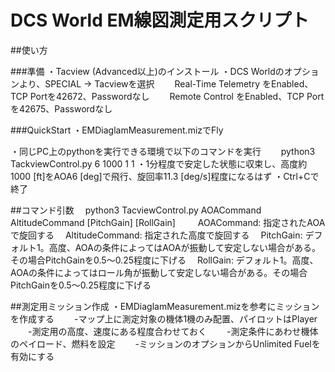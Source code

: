 # DCS World EM線図測定用スクリプト



##使い方

###準備
・Tacview (Advanced以上)のインストール
・DCS Worldのオプションより、SPECIAL -> Tacviewを選択
　　Real-Time Telemetry をEnabled、TCP Portを42672、Passwordなし
　　Remote Control をEnabled、TCP Portを42675、Passwordなし


###QuickStart
・EMDiaglamMeasurement.mizでFly

・同じPC上のpythonを実行できる環境で以下のコマンドを実行
　　python3 TackviewControl.py 6 1000 1 1
・1分程度で安定した状態に収束し、高度約1000 [ft]をAOA6 [deg]で飛行、旋回率11.3 [deg/s]程度になるはず
・Ctrl+Cで終了


##コマンド引数
　python3 TacviewControl.py AOACommand AltitudeCommand [PitchGain] [RollGain]
　
　AOACommand: 指定されたAOAで旋回する
　AltitudeCommand: 指定された高度で旋回する
　PitchGain: デフォルト1。高度、AOAの条件によってはAOAが振動して安定しない場合がある。その場合PitchGainを0.5～0.25程度に下げる
　RollGain: デフォルト1。高度、AOAの条件によってはロール角が振動して安定しない場合がある。その場合PitchGainを0.5～0.25程度に下げる


##測定用ミッション作成
・EMDiaglamMeasurement.mizを参考にミッションを作成する
　　-マップ上に測定対象の機体1機のみ配置、パイロットはPlayer
　　-測定用の高度、速度にある程度合わせておく
　　-測定条件にあわせ機体のペイロード、燃料を設定
　　-ミッションのオプションからUnlimited Fuelを有効にする






